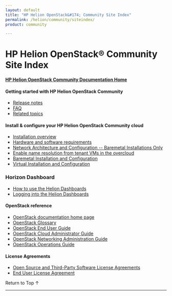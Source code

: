 ```yaml
---
layout: default
title: "HP Helion OpenStack&#174; Community Site Index"
permalink: /helion/community/siteindex/
product: community

---
```

<!--PUBLISHED-->

<script>

function PageRefresh {
onLoad="window.refresh"
}

PageRefresh();

</script>

<!--
<p style="font-size: small;"> <a href="/helion/">&#9664; PREV</a> | <a href="/helion/">&#9650; UP</a> | NEXT &#9654; </p>
-->

# HP Helion OpenStack&#174; Community Site Index

#### [HP Helion OpenStack Community Documentation Home](/helion/community)

#### Getting started with HP Helion OpenStack Community

* [Release notes](/helion/community/release-notes/) 
* [FAQ](/helion/community/faq/)  
* [Related topics](/helion/community/related-links/)

#### Install &amp; configure your HP Helion OpenStack Community cloud

* [Installation overview](/helion/community/install-overview/)
* [Hardware and software requirements](/helion/community/hwsw-requirements/)
* [Network Architecture and Configuration -- Baremetal Installations Only](/helion/community/network-requirements/)
* [Enable name resolution from tenant VMs in the overcloud](/helion/community/name-resolution/)
* [Baremetal Installation and Configuration](/helion/community/install/)
* [Virtual Installation and Configuration](/helion/community/install-virtual/)

### Horizon Dashboard

* [How to use the Helion Dashboards](/helion/community/dashboard/how-works/)
* [Logging into the Helion Dashboards](/helion/community/dashboard/login/)

#### OpenStack reference
 
* [OpenStack documentation home page](http://docs.openstack.org/)
* [OpenStack Glossary](http://docs.openstack.org/glossary/content/glossary.html)
* [OpenStack End User Guide](http://docs.openstack.org/user-guide/content/index.html)
* [OpenStack Cloud Administrator Guide](http://docs.openstack.org/trunk/openstack-compute/admin/content/index.html)
* [OpenStack Networking Administration Guide](http://docs.openstack.org/trunk/openstack-network/admin/content/index.html)
* [OpenStack Operations Guide](http://docs.openstack.org/trunk/openstack-ops/content/index.html)
 
#### License Agreements

* [Open Source and Third-Party Software License Agreements](/helion/community/3rd-party-license-agreements/)
* [End User License Agreement](/helion/community/eula/)

 <a href="#top" style="padding:14px 0px 14px 0px; text-decoration: none;"> Return to Top &#8593; </a>

----
 
